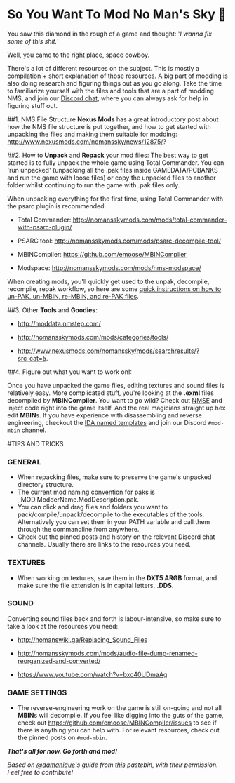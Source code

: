 # So You Want To Mod No Man's Sky :rocket:
 
You saw this diamond in the rough of a game and thought: '*I wanna fix some of this shit.*'

Well, you came to the right place, space cowboy.
 
There's a lot of different resources on the subject. This is mostly a compilation + short explanation of those resources. A big part of modding is also doing research and figuring things out as you go along. Take the time to familiarize yourself with the files and tools that are a part of modding NMS, and join our [Discord chat](https://discord.gg/vRDWeFT), where you can always ask for help in figuring stuff out.
 
##1. NMS File Structure
**Nexus Mods** has a great introductory post about how the NMS file structure is put together, and how to get started with unpacking the files and making them suitable for modding:
http://www.nexusmods.com/nomanssky/news/12875/?



##2. How to **Unpack** and **Repack** your mod files:
The best way to get started is to fully unpack the whole game using Total Commander. You can 'run unpacked' (unpacking all the .pak files inside GAMEDATA/PCBANKS and run the game with loose files) or copy the unpacked files to another folder whilst continuing to run the game with .pak files only.

When unpacking everything for the first time, using Total Commander with the psarc plugin is recommended.

* Total Commander: http://nomansskymods.com/mods/total-commander-with-psarc-plugin/

* PSARC tool: http://nomansskymods.com/mods/psarc-decompile-tool/

* MBINCompiler: https://github.com/emoose/MBINCompiler

* Modspace: http://nomansskymods.com/mods/nms-modspace/

When creating mods, you'll quickly get used to the unpak, decompile, recompile, repak workflow, so here are some [quick instructions on how to un-PAK, un-MBIN, re-MBIN, and re-PAK files](https://www.reddit.com/r/NoMansSkyMods/comments/51kjk4/quick_instructions_on_how_to_unpak_unmbin_rembin/).

##3. Other **Tools** and **Goodies**:

* http://moddata.nmstep.com/

* http://nomansskymods.com/mods/categories/tools/

* http://www.nexusmods.com/nomanssky/mods/searchresults/?src_cat=5.



##4. Figure out what you want to work on!:

Once you have unpacked the game files, editing textures and sound files is relatively easy. More complicated stuff, you're looking at the **.exml** files decompiled by **MBINCompiler**. You want to go wild? Check out [NMSE](http://www.nexusmods.com/nomanssky/mods/9/?) and inject code right into the game itself. And the real magicians straight up hex edit **MBIN**s. If you have experience with disassembling and reverse engineering, checkout the [IDA named templates](http://nomansskymods.com/mods/ida-named-templates-i64/) and join our Discord `#mod-mbin` channel.




#TIPS AND TRICKS
 
### GENERAL
- When repacking files, make sure to preserve the game's unpacked directory structure.
- The current mod naming convention for paks is _MOD.ModderName.ModDescription.pak.
- You can click and drag files and folders you want to pack/compile/unpack/decompile to the executables of the tools. Alternatively you can set them in your PATH variable and call them through the commandline from anywhere.
- Check out the pinned posts and history on the relevant Discord chat channels. Usually there are links to the resources you need.


### TEXTURES
- When working on textures, save them in the **DXT5 ARGB** format, and make sure the file extension is in capital letters, **.DDS**.


### SOUND
Converting sound files back and forth is labour-intensive, so make sure to take a look at the resources you need:

* http://nomanswiki.ga/Replacing_Sound_Files

* http://nomansskymods.com/mods/audio-file-dump-renamed-reorganized-and-converted/

* https://www.youtube.com/watch?v=bxc40UDmaAg


### GAME SETTINGS
- The reverse-engineering work on the game is still on-going and not all **MBIN**s will decompile. If you feel like digging into the guts of the game, check out https://github.com/emoose/MBINCompiler/issues to see if there is anything you can help with. For relevant resources, check out the pinned posts on `#mod-mbin`.

***That's all for now. Go forth and mod!***


*Based on [@damanique](https://github.com/damanique)'s guide from [this](http://pastebin.com/N4aqLHzG) pastebin, with their permission. Feel free to contribute!*
